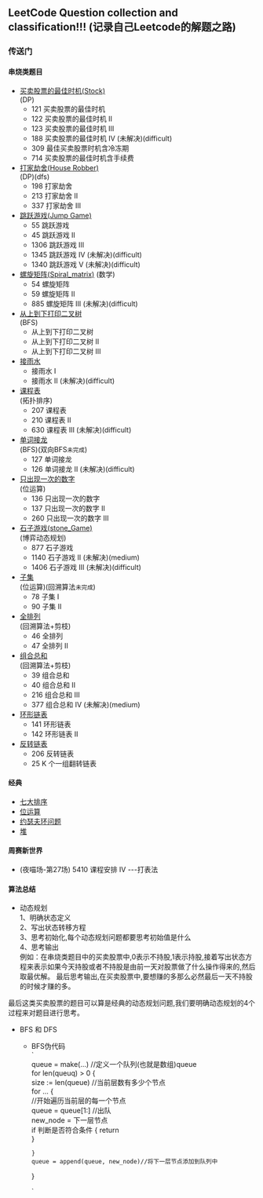 ## LeetCode Question collection and classification!!! (记录自己Leetcode的解题之路)

### 传送门
#### 串烧类题目

+ [买卖股票的最佳时机(Stock)](https://github.com/MrVWY/LeetCode-Study/tree/master/Dynamic_programming/Stock)  
(DP)
  + 121 买卖股票的最佳时机
  + 122 买卖股票的最佳时机 II
  + 123 买卖股票的最佳时机 III 
  + 188 买卖股票的最佳时机 IV (未解决)(difficult)
  + 309 最佳买卖股票时机含冷冻期
  + 714 买卖股票的最佳时机含手续费
+ [打家劫舍(House Robber)](https://github.com/MrVWY/LeetCode-Study/tree/master/House_Robber)  
(DP)(dfs)
  + 198 打家劫舍
  + 213 打家劫舍 II
  + 337 打家劫舍 III
+ [跳跃游戏(Jump Game)](https://github.com/MrVWY/LeetCode-Study/tree/master/Jump_Game)
  + 55 跳跃游戏
  + 45 跳跃游戏 II
  + 1306 跳跃游戏 III
  + 1345 跳跃游戏 IV (未解决)(difficult)
  + 1340 跳跃游戏 V (未解决)(difficult)
+ [螺旋矩阵(Spiral_matrix)](https://github.com/MrVWY/LeetCode-Study/blob/master/Spiral_matrix)
(数学)
  + 54 螺旋矩阵
  + 59 螺旋矩阵 II
  + 885 螺旋矩阵 III (未解决)(difficult)
+ [从上到下打印二叉树](https://github.com/MrVWY/LeetCode-Study/blob/master/Breadth_First_Search/Breadth_first_search_2.go)  
(BFS)
  + 从上到下打印二叉树
  + 从上到下打印二叉树 II
  + 从上到下打印二叉树 III
+ [接雨水](https://github.com/MrVWY/LeetCode-Study/tree/master/Catch_rain)
  + 接雨水 I
  + 接雨水 II (未解决)(difficult)
+ [课程表]()  
(拓扑排序)
  + 207 课程表
  + 210 课程表 II
  + 630 课程表 III (未解决)(difficult)
+ [单词接龙](https://github.com/MrVWY/LeetCode-Study/blob/master/Breadth_First_Search/Word_Solitaire/Word_Solitaire.go)  
(BFS)(双向BFS`未完成`)
  + 127 单词接龙
  + 126 单词接龙 II (未解决)(difficult)
+ [只出现一次的数字](https://github.com/MrVWY/LeetCode-Study/blob/master/bitwise_operation/bitwise_operation_2.go)  
(位运算)
  + 136 只出现一次的数字
  + 137 只出现一次的数字 II
  + 260 只出现一次的数字 III
+ [石子游戏(stone_Game)](https://github.com/MrVWY/LeetCode-Study/tree/master/Dynamic_programming/Stone_Game)  
(博弈动态规划)
  + 877 石子游戏
  + 1140 石子游戏 II (未解决)(medium)
  + 1406 石子游戏 III (未解决)(difficult)
+ [子集](https://github.com/MrVWY/LeetCode-Study/blob/master/bitwise_operation/bitwise_operation_3.go)  
(位运算)(回溯算法`未完成`)
  + 78 子集 I
  + 90 子集 II
+ [全排列](https://github.com/MrVWY/LeetCode-Study/blob/master/Braktrace/Braktrace_1.go)  
(回溯算法+剪枝)
  + 46 全排列
  + 47 全排列 II
+ [组合总和](https://github.com/MrVWY/LeetCode-Study/blob/master/Braktrace/Braktrace_2.go)  
(回溯算法+剪枝)
  + 39 组合总和
  + 40 组合总和 II 
  + 216 组合总和 III 
  + 377 组合总和 Ⅳ (未解决)(medium)
+ [环形链表](https://github.com/MrVWY/LeetCode-Study/blob/master/List/Circular_linked_list.go)  
  + 141 环形链表
  + 142 环形链表 II
+ [反转链表](https://github.com/MrVWY/LeetCode-Study/blob/master/List/Reverse_List/reverseList1.go)  
  + 206 反转链表
  + 25 K 个一组翻转链表

#### 经典
+ [七大排序](https://github.com/MrVWY/LeetCode-Study/blob/master/Sort/Sort.go)
+ [位运算](https://github.com/MrVWY/LeetCode-Study/tree/master/bitwise_operation/bitwise_operation_1.go)
+ [约瑟夫环问题]()
+ [堆](https://github.com/MrVWY/LeetCode-Study/tree/master/heap)  

#### 周赛新世界
+ (夜喵场-第27场) 5410 课程安排 IV  ---打表法

#### 算法总结

+ 动态规划  
1、明确状态定义  
2、写出状态转移方程  
3、思考初始化,每个动态规划问题都要思考初始值是什么  
4、思考输出  
例如：在串烧类题目中的买卖股票中,0表示不持股,1表示持股,接着写出状态方程来表示如果今天持股或者不持股是由前一天对股票做了什么操作得来的,然后取最优解。
最后思考输出,在买卖股票中,要想赚的多那么必然最后一天不持股的时候才赚的多。  

最后这类买卖股票的题目可以算是经典的动态规划问题,我们要明确动态规划的4个过程来对题目进行思考。

+ BFS 和 DFS  
  + BFS伪代码  
    `  
    queue = make(...) //定义一个队列(也就是数组)queue  
    for len(queuq) > 0 {  
        size := len(queue) //当前层数有多少个节点  
        for ... {  
            //开始遍历当前层的每一个节点  
            queue = queue[1:] //出队  
            new_node = 下一层节点  
            if 判断是否符合条件 {
                return  
            } 
             
        }  
        queue = append(queue, new_node)//将下一层节点添加到队列中
    }  
    
    `
    